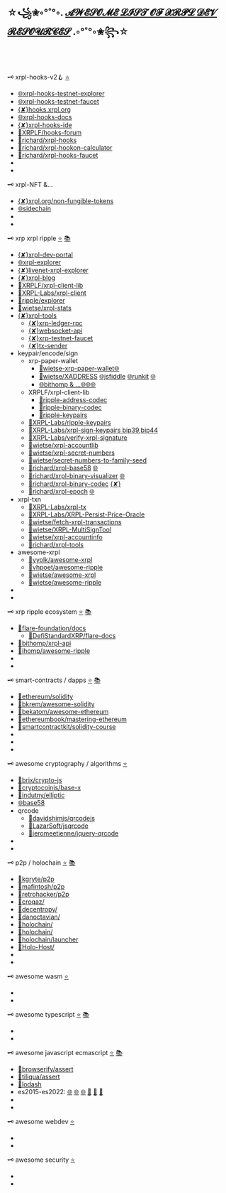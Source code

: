 
## ☆꧁✬◦°˚°◦. [𝓐𝓦𝓔𝓢𝓞𝓜𝓔 𝓛𝓘𝓢𝓣 𝓞𝓕 𝓧𝓡𝓟𝓛 𝓓𝓔𝓥 𝓡𝓔𝓢𝓞𝓤𝓡𝓒𝓔𝓢](https://github.com/f1f47a23/AWESOME/blob/main/AWESOME-LIST-OF-XRPL-DEV-RESOURCES.md) .◦°˚°◦✬꧂☆


<br><br>

🗝️ xrpl-hooks-v2🪝 [⭐](https://github.com/stars/f1f47a23/lists/xrpl-hooks)<br>

- [🌐xrpl-hooks-testnet-explorer](https://hooks-testnet-v2-explorer.xrpl-labs.com/)
- [🌐xrpl-hooks-testnet-faucet](https://hooks-testnet-v2.xrpl-labs.com/)
- [{✘}hooks.xrpl.org](https://hooks.xrpl.org/)
- [🌐xrpl-hooks-docs](https://xrpl-hooks.readme.io/)
- [{✘}xrpl-hooks-ide](https://hooks-builder.xrpl.org/develop)
- [🧰XRPLF/hooks-forum](https://github.com/XRPLF/Hooks/discussions)
- [🧰richard/xrpl-hooks](https://github.com/RichardAH/xrpl.js)
- [🧰richard/xrpl-hookon-calculator](https://github.com/RichardAH/xrpl-hookon-calculator)
- [🧰richard/xrpl-hooks-faucet](https://github.com/RichardAH/hooks-faucet)
- []()
- []()


🗝️ xrpl-NFT &...<br>

- [{✘}xrpl.org/non-fungible-tokens](https://xrpl.org/non-fungible-tokens.html)
- [🌐sidechain](https://dev.to/ripplexdev/a-vision-for-federated-sidechains-on-the-xrp-ledger-2o7o)
- []()
- []()



🗝️ xrp xrpl ripple [⭐](https://github.com/stars/f1f47a23/lists/xrpl) [📚](https://github.com/topics/xrpl)<br>

- [{✘}xrpl-dev-portal](https://xrpl.org/)
- [🌐xrpl-explorer](https://explorer.xrplf.org/)
- [{✘}livenet-xrpl-explorer](https://livenet.xrpl.org/)
- [{✘}xrpl-blog](https://xrpl.org/blog/)
- [🧰XRPLF/xrpl-client-lib](https://github.com/XRPLF/xrpl.js)
- [🧰XRPL-Labs/xrpl-client](https://github.com/XRPL-Labs/xrpl-client)
- [🧰ripple/explorer](https://github.com/ripple/explorer)
- [🧰wietse/xrpl-stats](https://github.com/WietseWind/xrp-ledgerstats)
- [{✘}xrpl-tools](https://xrpl.org/dev-tools.html)
  - [{✘}xrp-ledger-rpc](https://xrpl.org/xrp-ledger-rpc-tool.html)
  - [{✘}websocket-api](https://xrpl.org/websocket-api-tool.html)
  - [{✘}xrp-testnet-faucet](https://xrpl.org/xrp-testnet-faucet.html)
  - [{✘}tx-sender](https://xrpl.org/tx-sender.html)
- keypair/encode/sign
  - xrp-paper-wallet
    - [🧰wietse-xrp-paper-wallet](https://github.com/WietseWind/XRP-Paper-Account)[🌐](https://www.xrpaddress.org/)
    - [🧰wietse/XADDRESS](https://github.com/xrp-community/xrpl-tagged-address-codec) [🌐jsfiddle](https://jsfiddle.net/WietseWind/05rpvbag/) [🌐runkit](https://runkit.com/wietsewind/5cbf111b51e3ee00127b2b59) [🌐](https://xrpaddress.info/)
    - [🌐bithomp & ...](https://bithomp.github.io/xrp-paper-wallet/)[🌐](https://bithomp.com/paperwallet/)[🌐](https://www.xrppaperwallet.com/)[🌐](https://ripplepaperwallet.com/)
  - XRPLF/xrpl-client-lib
    - [🧰ripple-address-codec](https://github.com/XRPLF/xrpl.js/tree/main/packages/ripple-address-codec)
    - [🧰ripple-binary-codec](https://github.com/XRPLF/xrpl.js/tree/main/packages/ripple-binary-codec)
    - [🧰ripple-keypairs](https://github.com/XRPLF/xrpl.js/tree/main/packages/ripple-keypairs)
  - [🧰XRPL-Labs/ripple-keypairs](https://github.com/XRPL-Labs/ripple-keypairs)
  - [🧰XRPL-Labs/xrpl-sign-keypairs bip39,bip44](https://github.com/XRPL-Labs/xrpl-sign-keypairs)
  - [🧰XRPL-Labs/verify-xrpl-signature](https://github.com/XRPL-Labs/verify-xrpl-signature)
  - [🧰wietse/xrpl-accountlib](https://github.com/WietseWind/xrpl-accountlib)
  - [🧰wietse/xrpl-secret-numbers](https://github.com/WietseWind/xrpl-secret-numbers)
  - [🧰wietse/secret-numbers-to-family-seed](https://github.com/WietseWind/secret-numbers-to-family-seed)
  - [🧰richard/xrpl-base58](https://github.com/RichardAH/xrpl-base58-tool) [🌐](https://richardah.github.io/xrpl-base58-tool/)
  - [🧰richard/xrpl-binary-visualizer](https://github.com/RichardAH/xrpl-binary-visualizer) [🌐](https://richardah.github.io/xrpl-binary-visualizer/)
  - [🧰richard/xrpl-binary-codec](https://github.com/RichardAH/xrpl-binary-codec) [{✘}](https://xrpl.org/serialization.html)
  - [🧰richard/xrpl-epoch](https://github.com/RichardAH/xrpl-epoch-converter) [🌐](https://richardah.github.io/xrpl-epoch-converter/index.html)
- xrpl-txn
  - [🧰XRPL-Labs/xrpl-tx](https://github.com/XRPL-Labs/XrplTxData)
  - [🧰XRPL-Labs/XRPL-Persist-Price-Oracle](https://github.com/XRPL-Labs/XRPL-Persist-Price-Oracle)
  - [🧰wietse/fetch-xrpl-transactions](https://github.com/WietseWind/fetch-xrpl-transactions)
  - [🧰wietse/XRPL-MultiSignTool](https://github.com/WietseWind/XRPL-MultiSignTool)
  - [🧰wietse/xrpl-accountinfo](https://github.com/WietseWind/fetch-xrpl-accounts)
  - [🧰richard/xrpl-tools](https://github.com/RichardAH/xrpl-tools)
- awesome-xrpl
  - [🧰yyolk/awesome-xrpl](https://github.com/yyolk/awesome-xrpl)
  - [🧰vhpoet/awesome-ripple](https://github.com/vhpoet/awesome-ripple)
  - [🧰wietse/awesome-xrpl](https://github.com/WietseWind/awesome-xrpl)
  - [🧰wietse/awesome-ripple](https://github.com/WietseWind/awesome-ripple)
- []()
- []()




🗝️ xrp ripple ecosystem [⭐](https://github.com/stars/f1f47a23/lists/ripple-xrp-ecosystem) [📚](https://github.com/topics/xrp)<br>

- [🧰flare-foundation/docs](https://github.com/flare-foundation/docs)
  - [🧰DefiStandardXRP/flare-docs](https://github.com/DefiStandardXRP/docs)
- [🧰bithomp/xrpl-api](https://github.com/Bithomp/xrpl-api)
- [🧰ihomp/awesome-ripple](https://github.com/ihomp/awesome-ripple)
- []()
- []()

🗝️ smart-contracts / dapps [⭐](https://github.com/stars/f1f47a23/lists/smart-contracts-dapps) [📚](https://github.com/topics/ethereum)<br>

- [🧰ethereum/solidity](https://github.com/ethereum/solidity)
- [🧰bkrem/awesome-solidity](https://github.com/bkrem/awesome-solidity)
- [🧰bekatom/awesome-ethereum](https://github.com/bekatom/awesome-ethereum)
- [🧰ethereumbook/mastering-ethereum](https://github.com/ethereumbook/ethereumbook)
- [🧰smartcontractkit/solidity-course](https://github.com/smartcontractkit/full-blockchain-solidity-course-py)
- []()
- []()
- []()

🗝️ awesome cryptography / algorithms [⭐](https://github.com/stars/f1f47a23/lists/awesome-crypto)<br>

- [🧰brix/crypto-js](https://github.com/brix/crypto-js)
- [🧰cryptocoinjs/base-x](https://github.com/cryptocoinjs/base-x)
- [🧰indutny/elliptic](https://github.com/indutny/elliptic)
- [🌐base58](https://incoherency.co.uk/base58/)
- qrcode
  - [🧰davidshimjs/qrcodejs](https://github.com/davidshimjs/qrcodejs)
  - [🧰LazarSoft/jsqrcode](https://github.com/LazarSoft/jsqrcode)
  - [🧰jeromeetienne/jquery-qrcode](https://github.com/jeromeetienne/jquery-qrcode)
- []()
- []()


🗝️ p2p / holochain [⭐](https://github.com/stars/f1f47a23/lists/p2p-holochain) [📚](https://github.com/topics/p2p)<br>

- [🧰kgryte/p2p](https://github.com/kgryte/awesome-peer-to-peer)
- [🧰mafintosh/p2p](https://github.com/mafintosh/awesome-p2p)
- [🧰retrohacker/p2p](https://github.com/retrohacker/awesome-p2p)
- [🧰croqaz/](https://github.com/croqaz/awesome-decentralized)
- [🧰decentropy/](https://github.com/decentropy/awesome-decentralized)
- [🧰danoctavian/](https://github.com/danoctavian/awesome-anti-censorship)
- [🧰holochain/](https://github.com/holochain/holochain)
- [🧰holochain/](https://github.com/holochain/happ-build-tutorial)
- [🧰holochain/launcher](https://github.com/holochain/launcher)
- [🧰Holo-Host/](https://github.com/Holo-Host/holo-nixpkgs)
- []()
- []()

🗝️ awesome wasm [⭐](https://github.com/stars/f1f47a23/lists/awesome-wasm)<br>

- []()
- []()

🗝️ awesome typescript [⭐](https://github.com/stars/f1f47a23/lists/awesome-typescript) [📚](https://github.com/topics/typescript)<br>

- []()
- []()

🗝️ awesome javascript ecmascript [⭐](https://github.com/stars/f1f47a23/lists/awesome-javascript) [📚](https://github.com/topics/javascript)<br>

- [🧰browserify/assert](https://github.com/browserify/commonjs-assert)
- [🧰tiliqua/assert](https://github.com/Tiliqua/assert-js)
- [🧰lodash](https://github.com/lodash/lodash)
- es2015-es2022: [🌐](https://yagmurcetintas.com/journal/whats-new-in-es2022) [🌐](https://dev.to/jasmin/whats-new-in-es2022-1de6) 
 [🌐](https://deliciousinsights.github.io/confoo-es2022/#/mainTitle) [🧰](https://github.com/sudheerj/ECMAScript-features) [🧰](https://github.com/tc39/proposals) [🧰](https://github.com/daumann/ECMAScript-new-features-list)
- []()
- []()

🗝️ awesome webdev [⭐](https://github.com/stars/f1f47a23/lists/awesome-webdev)<br>

- []()
- []()

🗝️ awesome security [⭐](https://github.com/stars/f1f47a23/lists/awesome-security)<br>

- []()
- []()

<br><br>


